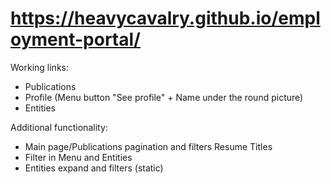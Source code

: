 # https://heavycavalry.github.io/employment-portal/

Working links:
   - Publications
   - Profile (Menu button "See profile" + Name under the round picture)
   - Entities

Additional functionality:
   - Main page/Publications pagination and filters Resume Titles
   - Filter in Menu and Entities
   - Entities expand and filters (static)
